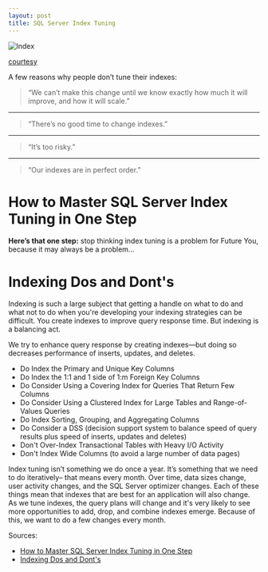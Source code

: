 ```yaml
---
layout: post
title: SQL Server Index Tuning
---
```

![Index](http://www.clipartsfree.net/vector/large/19673-divider-cards-vector.png)

[courtesy](http://www.clipartsfree.net/search.php?load=divider%20cards)

A few reasons why people don’t tune their indexes:

>“We can’t make this change until we know exactly how much it will improve, and how it will scale.”

----------

>“There’s no good time to change indexes.”

----------

>“It’s too risky.”

----------

>“Our indexes are in perfect order.”

# How to Master SQL Server Index Tuning in One Step

**Here’s that one step:** stop thinking index tuning is a problem for Future You, because it may always be a problem...

# Indexing Dos and Dont's

Indexing is such a large subject that getting a handle on what to do and what not to do when you're developing your indexing strategies can be difficult. You create indexes to improve query response time. But indexing is a balancing act.

We try to enhance query response by creating indexes—but doing so decreases performance of inserts, updates, and deletes.

 - Do Index the Primary and Unique Key Columns
 - Do Index the 1:1 and 1 side of 1:m Foreign Key Columns
 - Do Consider Using a Covering Index for Queries That Return Few Columns
 - Do Consider Using a Clustered Index for Large Tables and Range-of-Values Queries
 - Do Index Sorting, Grouping, and Aggregating Columns
 - Do Consider a DSS (decision support system to balance speed of query results plus speed of inserts, updates and deletes)
 - Don't Over-Index Transactional Tables with Heavy I/O Activity
 - Don't Index Wide Columns (to avoid a large number of data pages)

Index tuning isn’t something we do once a year. It’s something that we need to do iteratively– that means every month. Over time, data sizes change, user activity changes, and the SQL Server optimizer changes. Each of these things mean that indexes that are best for an application will also change. As we tune indexes, the query plans will change and it's very likely to see more opportunities to add, drop, and combine indexes emerge. Because of this, we want to do a few changes every month.

Sources:
 - [How to Master SQL Server Index Tuning in One Step](https://www.brentozar.com/archive/2013/08/how-to-master-sql-server-index-tuning/)
 - [Indexing Dos and Dont's](http://sqlmag.com/database-performance-tuning/indexing-dos-and-don-ts)
